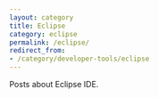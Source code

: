 ```yaml
---
layout: category
title: Eclipse
category: eclipse
permalink: /eclipse/
redirect_from:
- /category/developer-tools/eclipse
---
```

Posts about Eclipse IDE.
